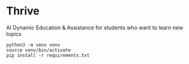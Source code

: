 # Thrive
AI Dynamic Education &amp; Assistance for students who want to learn new topics

```cd backend
python3 -m venv venv
source venv/bin/activate
pip install -r requirements.txt
